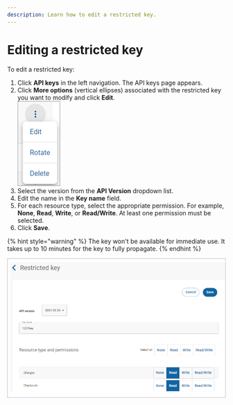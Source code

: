 ```yaml
---
description: Learn how to edit a restricted key.
---
```


# Editing a restricted key

To edit a restricted key:

1. Click **API keys** in the left navigation. The API keys page appears.
2. Click **More options** (vertical ellipses) associated with the restricted key you want to modify and click **Edit**.\
   ![](<../../../../.gitbook/assets/editrestrictedkey (3) (2) (1) (1).png>)
3. Select the version from the **API Version** dropdown list.
4. Edit the name in the **Key name** field.
5. For each resource type, select the appropriate permission. For example, **None**, **Read**, **Write**, or **Read/Write**. At least one permission must be selected.
6. Click **Save**.

{% hint style="warning" %}
The key won't be available for immediate use. It takes up to 10 minutes for the key to fully propagate.
{% endhint %}

<div align="left">

<img src="../../../../.gitbook/assets/EditRestrictKey.png" alt="">

</div>
